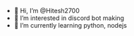 - 👋 Hi, I’m @Hitesh2700
- 👀 I’m interested in discord bot making
- 🌱 I’m currently learning python, nodejs

<!---
Hitesh2700/Hitesh2700 is a ✨ special ✨ repository because its `README.md` (this file) appears on your GitHub profile.
You can click the Preview link to take a look at your changes.
--->
